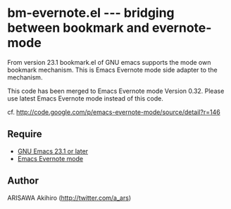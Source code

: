 bm-evernote.el --- bridging between bookmark and evernote-mode
==============================================================

From version 23.1 bookmark.el of GNU emacs supports the 
mode own bookmark mechanism. This is Emacs Evernote mode side adapter to
the mechanism.

This code has been merged to Emacs Evernote mode Version 0.32.
Please use latest Emacs Evernote mode instead of this code.

cf. http://code.google.com/p/emacs-evernote-mode/source/detail?r=146

Require
-------
* [GNU Emacs 23.1 or later](http://www.gnu.org/software/emacs/)
* [Emacs Evernote mode](http://code.google.com/p/emacs-evernote-mode/)

Author
------
ARISAWA Akihiro (http://twitter.com/a_ars)
